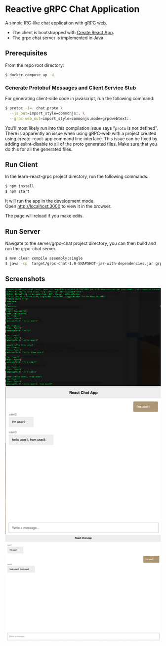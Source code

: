 # Reactive gRPC Chat Application
A simple IRC-like chat application with [gRPC web](https://github.com/grpc/grpc-web).
* The client is bootstrapped with [Create React App](https://github.com/facebook/create-react-app).
* The grpc chat server is implemented in Java

## Prerequisites
From the repo root directory:
```sh
$ docker-compose up -d
```

### Generate Protobuf Messages and Client Service Stub
For generating client-side code in javascript, run the following command:
```sh
$ protoc -I=. chat.proto \
  --js_out=import_style=commonjs:. \
  --grpc-web_out=import_style=commonjs,mode=grpcwebtext:.
```
You'll most likely run into this compilation issue says "`proto` is not defined". 
There is apparently an issue when using gRPC-web with a project created using create-react-app command line interface. 
This issue can be fixed by adding eslint-disable to all of the proto generated files. Make sure that you do this for all the generated files. 

## Run Client
In the learn-react-grpc project directory, run the following commands:
```sh
$ npm install
$ npm start
```

It will run the app in the development mode.<br>
Open [http://localhost:3000](http://localhost:3000) to view it in the browser.

The page will reload if you make edits.<br>

## Run Server
Navigate to the server/grpc-chat project directory, you can then build and run the grpc-chat server.
```sh
$ mvn clean compile assembly:single
$ java -cp  target/grpc-chat-1.0-SNAPSHOT-jar-with-dependencies.jar grpc.chat.Server.ChatServer
```

## Screenshots
![bidirectional streaming console client](ConsoleClient.png)
![web client](WebClient-1.png)
![web client](WebClient-2.png)
